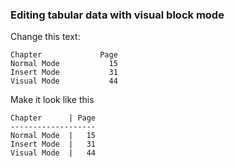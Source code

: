### Editing tabular data with visual block mode

Change this text:

```
Chapter             Page
Normal Mode           15
Insert Mode           31
Visual Mode           44
```

Make it look like this

```
Chapter      | Page
-------------------
Normal Mode  |   15
Insert Mode  |   31
Visual Mode  |   44
```

